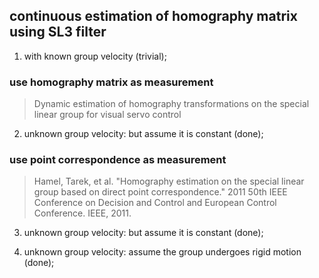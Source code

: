 ## continuous estimation of homography matrix using SL3 filter

1. with known group velocity (trivial);

### use homography matrix as measurement

> Dynamic estimation of homography transformations on the special linear group for visual servo control

2. unknown group velocity: but assume it is constant (done);

### use point correspondence as measurement

> Hamel, Tarek, et al. "Homography estimation on the special linear group based on direct point correspondence." 2011 50th IEEE Conference on Decision and Control and European Control Conference. IEEE, 2011.

3. unknown group velocity: but assume it is constant (done);

4. unknown group velocity: assume the group undergoes rigid motion (done);

